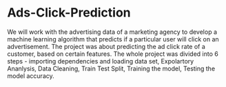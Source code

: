 # Ads-Click-Prediction
We will work with the advertising data of a marketing agency to develop a machine learning algorithm that predicts if a         particular user will click on an advertisement. The project was about predicting the ad click rate of a customer, based on certain features.
The whole project was divided into 6 steps - importing dependencies and loading data set, Expolartory Ananlysis, Data Cleaning, Train Test Split, Training the model, Testing the model accuracy.
